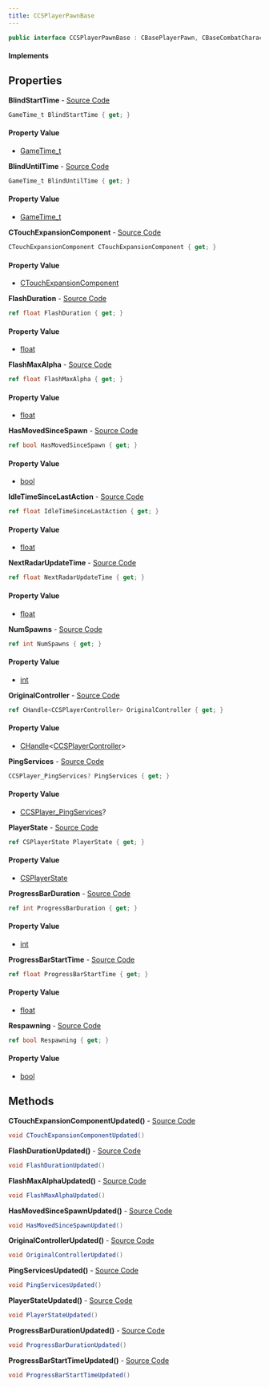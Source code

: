 ```yaml
---
title: CCSPlayerPawnBase
---
```


```csharp
public interface CCSPlayerPawnBase : CBasePlayerPawn, CBaseCombatCharacter, CBaseFlex, CBaseAnimGraph, CBaseModelEntity, CBaseEntity, CEntityInstance, ISchemaClass<CEntityInstance>, ISchemaClass<CBaseEntity>, ISchemaClass<CBaseModelEntity>, ISchemaClass<CBaseAnimGraph>, ISchemaClass<CBaseFlex>, ISchemaClass<CBaseCombatCharacter>, ISchemaClass<CBasePlayerPawn>, ISchemaClass<CCSPlayerPawnBase>, ISchemaField, ISchemaClass, INativeHandle
```

#### Implements

## Properties

**BlindStartTime** - [Source Code](https://github.com/swiftly-solution/swiftlys2/blob/master/managed/src/SwiftlyS2.Generated/Schemas/Interfaces/CCSPlayerPawnBase.cs#L22)

```csharp
GameTime_t BlindStartTime { get; }
```

#### Property Value

- [GameTime_t](/docs/api/shared/schemadefinitions/gametime_t)

**BlindUntilTime** - [Source Code](https://github.com/swiftly-solution/swiftlys2/blob/master/managed/src/SwiftlyS2.Generated/Schemas/Interfaces/CCSPlayerPawnBase.cs#L20)

```csharp
GameTime_t BlindUntilTime { get; }
```

#### Property Value

- [GameTime_t](/docs/api/shared/schemadefinitions/gametime_t)

**CTouchExpansionComponent** - [Source Code](https://github.com/swiftly-solution/swiftlys2/blob/master/managed/src/SwiftlyS2.Generated/Schemas/Interfaces/CCSPlayerPawnBase.cs#L16)

```csharp
CTouchExpansionComponent CTouchExpansionComponent { get; }
```

#### Property Value

- [CTouchExpansionComponent](/docs/api/shared/schemadefinitions/ctouchexpansioncomponent)

**FlashDuration** - [Source Code](https://github.com/swiftly-solution/swiftlys2/blob/master/managed/src/SwiftlyS2.Generated/Schemas/Interfaces/CCSPlayerPawnBase.cs#L36)

```csharp
ref float FlashDuration { get; }
```

#### Property Value

- [float](https://learn.microsoft.com/dotnet/api/system.single)

**FlashMaxAlpha** - [Source Code](https://github.com/swiftly-solution/swiftlys2/blob/master/managed/src/SwiftlyS2.Generated/Schemas/Interfaces/CCSPlayerPawnBase.cs#L38)

```csharp
ref float FlashMaxAlpha { get; }
```

#### Property Value

- [float](https://learn.microsoft.com/dotnet/api/system.single)

**HasMovedSinceSpawn** - [Source Code](https://github.com/swiftly-solution/swiftlys2/blob/master/managed/src/SwiftlyS2.Generated/Schemas/Interfaces/CCSPlayerPawnBase.cs#L28)

```csharp
ref bool HasMovedSinceSpawn { get; }
```

#### Property Value

- [bool](https://learn.microsoft.com/dotnet/api/system.boolean)

**IdleTimeSinceLastAction** - [Source Code](https://github.com/swiftly-solution/swiftlys2/blob/master/managed/src/SwiftlyS2.Generated/Schemas/Interfaces/CCSPlayerPawnBase.cs#L32)

```csharp
ref float IdleTimeSinceLastAction { get; }
```

#### Property Value

- [float](https://learn.microsoft.com/dotnet/api/system.single)

**NextRadarUpdateTime** - [Source Code](https://github.com/swiftly-solution/swiftlys2/blob/master/managed/src/SwiftlyS2.Generated/Schemas/Interfaces/CCSPlayerPawnBase.cs#L34)

```csharp
ref float NextRadarUpdateTime { get; }
```

#### Property Value

- [float](https://learn.microsoft.com/dotnet/api/system.single)

**NumSpawns** - [Source Code](https://github.com/swiftly-solution/swiftlys2/blob/master/managed/src/SwiftlyS2.Generated/Schemas/Interfaces/CCSPlayerPawnBase.cs#L30)

```csharp
ref int NumSpawns { get; }
```

#### Property Value

- [int](https://learn.microsoft.com/dotnet/api/system.int32)

**OriginalController** - [Source Code](https://github.com/swiftly-solution/swiftlys2/blob/master/managed/src/SwiftlyS2.Generated/Schemas/Interfaces/CCSPlayerPawnBase.cs#L44)

```csharp
ref CHandle<CCSPlayerController> OriginalController { get; }
```

#### Property Value

- [CHandle](/docs/api/shared/natives/chandle-1)<[CCSPlayerController](/docs/api/shared/schemadefinitions/ccsplayercontroller)>

**PingServices** - [Source Code](https://github.com/swiftly-solution/swiftlys2/blob/master/managed/src/SwiftlyS2.Generated/Schemas/Interfaces/CCSPlayerPawnBase.cs#L18)

```csharp
CCSPlayer_PingServices? PingServices { get; }
```

#### Property Value

- [CCSPlayer_PingServices](/docs/api/shared/schemadefinitions/ccsplayer_pingservices)?

**PlayerState** - [Source Code](https://github.com/swiftly-solution/swiftlys2/blob/master/managed/src/SwiftlyS2.Generated/Schemas/Interfaces/CCSPlayerPawnBase.cs#L24)

```csharp
ref CSPlayerState PlayerState { get; }
```

#### Property Value

- [CSPlayerState](/docs/api/shared/schemadefinitions/csplayerstate)

**ProgressBarDuration** - [Source Code](https://github.com/swiftly-solution/swiftlys2/blob/master/managed/src/SwiftlyS2.Generated/Schemas/Interfaces/CCSPlayerPawnBase.cs#L42)

```csharp
ref int ProgressBarDuration { get; }
```

#### Property Value

- [int](https://learn.microsoft.com/dotnet/api/system.int32)

**ProgressBarStartTime** - [Source Code](https://github.com/swiftly-solution/swiftlys2/blob/master/managed/src/SwiftlyS2.Generated/Schemas/Interfaces/CCSPlayerPawnBase.cs#L40)

```csharp
ref float ProgressBarStartTime { get; }
```

#### Property Value

- [float](https://learn.microsoft.com/dotnet/api/system.single)

**Respawning** - [Source Code](https://github.com/swiftly-solution/swiftlys2/blob/master/managed/src/SwiftlyS2.Generated/Schemas/Interfaces/CCSPlayerPawnBase.cs#L26)

```csharp
ref bool Respawning { get; }
```

#### Property Value

- [bool](https://learn.microsoft.com/dotnet/api/system.boolean)

## Methods

**CTouchExpansionComponentUpdated()** - [Source Code](https://github.com/swiftly-solution/swiftlys2/blob/master/managed/src/SwiftlyS2.Generated/Schemas/Interfaces/CCSPlayerPawnBase.cs#L46)

```csharp
void CTouchExpansionComponentUpdated()
```

**FlashDurationUpdated()** - [Source Code](https://github.com/swiftly-solution/swiftlys2/blob/master/managed/src/SwiftlyS2.Generated/Schemas/Interfaces/CCSPlayerPawnBase.cs#L50)

```csharp
void FlashDurationUpdated()
```

**FlashMaxAlphaUpdated()** - [Source Code](https://github.com/swiftly-solution/swiftlys2/blob/master/managed/src/SwiftlyS2.Generated/Schemas/Interfaces/CCSPlayerPawnBase.cs#L51)

```csharp
void FlashMaxAlphaUpdated()
```

**HasMovedSinceSpawnUpdated()** - [Source Code](https://github.com/swiftly-solution/swiftlys2/blob/master/managed/src/SwiftlyS2.Generated/Schemas/Interfaces/CCSPlayerPawnBase.cs#L49)

```csharp
void HasMovedSinceSpawnUpdated()
```

**OriginalControllerUpdated()** - [Source Code](https://github.com/swiftly-solution/swiftlys2/blob/master/managed/src/SwiftlyS2.Generated/Schemas/Interfaces/CCSPlayerPawnBase.cs#L54)

```csharp
void OriginalControllerUpdated()
```

**PingServicesUpdated()** - [Source Code](https://github.com/swiftly-solution/swiftlys2/blob/master/managed/src/SwiftlyS2.Generated/Schemas/Interfaces/CCSPlayerPawnBase.cs#L47)

```csharp
void PingServicesUpdated()
```

**PlayerStateUpdated()** - [Source Code](https://github.com/swiftly-solution/swiftlys2/blob/master/managed/src/SwiftlyS2.Generated/Schemas/Interfaces/CCSPlayerPawnBase.cs#L48)

```csharp
void PlayerStateUpdated()
```

**ProgressBarDurationUpdated()** - [Source Code](https://github.com/swiftly-solution/swiftlys2/blob/master/managed/src/SwiftlyS2.Generated/Schemas/Interfaces/CCSPlayerPawnBase.cs#L53)

```csharp
void ProgressBarDurationUpdated()
```

**ProgressBarStartTimeUpdated()** - [Source Code](https://github.com/swiftly-solution/swiftlys2/blob/master/managed/src/SwiftlyS2.Generated/Schemas/Interfaces/CCSPlayerPawnBase.cs#L52)

```csharp
void ProgressBarStartTimeUpdated()
```

